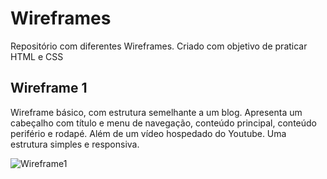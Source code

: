 # Wireframes
 Repositório com diferentes Wireframes. Criado com objetivo de praticar HTML e CSS
 
 ## Wireframe 1
 Wireframe básico, com estrutura semelhante a um blog. Apresenta um cabeçalho com título e menu de navegação, conteúdo principal, conteúdo perifério e rodapé. Além de um vídeo hospedado do Youtube. Uma estrutura simples e responsiva.
 
 ![Wireframe1](https://github.com/rodrigolds/Wireframes/assets/92055466/96ddf2d5-cf8e-4c32-933c-e4bb01f547e5)
